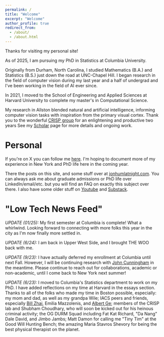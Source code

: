 ```yaml
---
permalink: /
title: "Welcome"
excerpt: "Welcome"
author_profile: true
redirect_from: 
  - /about/
  - /about.html
---
```


Thanks for visiting my personal site!

As of 2025, I am pursuing my PhD in Statistics at Columbia University. 

Originally from Durham, North Carolina, I studied Mathematics (B.A.) and Statistics (B.S.) just down the road at UNC-Chapel Hill. I began research in the field of computer vision during my last year and a half of undergrad and I've been working in the field of AI ever since. 

In 2021, I moved to the School of Engineering and Applied Sciences at Harvard University to complete my master's in Computational Science. 

My research in Allston blended natural and artificial intelligence, informing computer vision tasks with inspiration from the primary visual cortex. Thank you to the wonderful [CRISP group](https://crisp.seas.harvard.edu/) for an enlightening and productive two years See my [Scholar](https://scholar.google.com/citations?user=OHSoU54AAAAJ&hl=en&oi=ao) page for more details and ongoing work.



Personal
=========

If you're on X you can follow me [here](https://x.com/jonhumlatnight). I'm hoping to document more of my experience in New York and PhD life here in the coming year.

There the posts on this site, and some stuff over at [jonhumlatnight.com](http://www.jonhumlatnight.com/). You can always ask me about graduate admissions or PhD life over LinkedIn/email/etc. but you will find an FAQ on exactly this subject over there. I also have some older stuff on [Youtube](https://www.youtube.com/@jonhuml) and [Substack](substack.com/@jonhuml). 

"Low Tech News Feed"
=========

*UPDATE (01/25):* My first semester at Columbia is complete! What a whirlwind. Looking forward to connecting with more folks this year in the city as I'm now finally more settled in. 

*UPDATE (6/24):* I am back in Upper West Side, and I brought THE WOO back with me.


*UPDATE (9/23):* I have actually deferred my enrollment at Columbia until next Fall. However, I will be continuing research with [John Cunningham](https://stat.columbia.edu/~cunningham/) in the meantime. Please continue to reach out for collaborations, academic or non-academic, until I come back to New York next summer!

*UPDATE (6/23):* I moved to Columbia's Statistics department to work on my PhD. I have added reflections on my time at Harvard in the essays section. Thanks to all of the folks who made my time in Boston possible, especially: my mom and dad, as well as my grandpa Wile; IACS peers and friends, especially [Bill Zhai](https://billyzz.github.io/), Emilia Mazzolenis, and [Albert Ge](https://www.albertge.com/); members of the CRISP lab and Shubham Choudhary, who will soon be kicked out for his heinous criminal activity; the OG DURM Squad including Fat Kat Richard, "Da Nang" Dale David, and Jimbo Jambs; Matt Damon for calling me "Tiny Tim" at the Good Will Hunting Bench; the amazing Maria Stavros Shevory for being the best physical therapist on the planet. 


